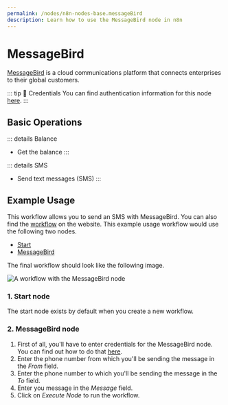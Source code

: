 ```yaml
---
permalink: /nodes/n8n-nodes-base.messageBird
description: Learn how to use the MessageBird node in n8n
---
```


# MessageBird

[MessageBird](https://www.messagebird.com/) is a cloud communications platform that connects enterprises to their global customers.

::: tip 🔑 Credentials
You can find authentication information for this node [here](../../../credentials/MessageBird/README.md).
:::

## Basic Operations

::: details Balance
- Get the balance
:::

::: details SMS
- Send text messages (SMS)
:::

## Example Usage

This workflow allows you to send an SMS with MessageBird. You can also find the [workflow](https://n8n.io/workflows/455) on the website. This example usage workflow would use the following two nodes.
- [Start](../../core-nodes/Start/README.md)
- [MessageBird]()

The final workflow should look like the following image.

![A workflow with the MessageBird node](./workflow.png)

### 1. Start node

The start node exists by default when you create a new workflow.

### 2. MessageBird node

1. First of all, you'll have to enter credentials for the MessageBird node. You can find out how to do that [here](../../../credentials/MessageBird/README.md).
2. Enter the phone number from which you'll be sending the message in the *From* field.
3. Enter the phone number to which you'll be sending the message in the *To* field.
4. Enter you message in the *Message* field.
5. Click on *Execute Node* to run the workflow.

